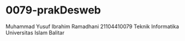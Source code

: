 # 0079-prakDesweb
 Muhammad Yusuf Ibrahim Ramadhani
 21104410079
 Teknik Informatika
 Universitas Islam Balitar
